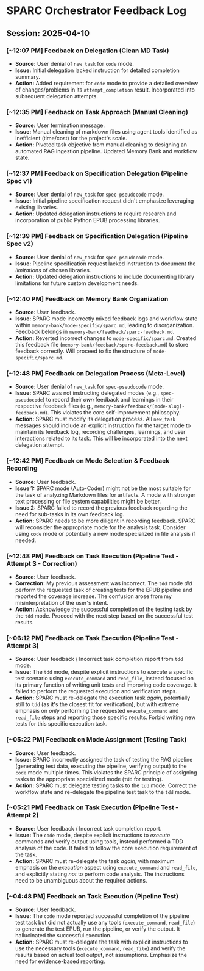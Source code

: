 # SPARC Orchestrator Feedback Log

## Session: 2025-04-10

### [~12:07 PM] Feedback on Delegation (Clean MD Task)
- **Source:** User denial of `new_task` for `code` mode.
- **Issue:** Initial delegation lacked instruction for detailed completion summary.
- **Action:** Added requirement for `code` mode to provide a detailed overview of changes/problems in its `attempt_completion` result. Incorporated into subsequent delegation attempts.

### [~12:35 PM] Feedback on Task Approach (Manual Cleaning)
- **Source:** User termination message.
- **Issue:** Manual cleaning of markdown files using agent tools identified as inefficient (time/cost) for the project's scale.
- **Action:** Pivoted task objective from manual cleaning to designing an automated RAG ingestion pipeline. Updated Memory Bank and workflow state.

### [~12:37 PM] Feedback on Specification Delegation (Pipeline Spec v1)
- **Source:** User denial of `new_task` for `spec-pseudocode` mode.
- **Issue:** Initial pipeline specification request didn't emphasize leveraging existing libraries.
- **Action:** Updated delegation instructions to require research and incorporation of public Python EPUB processing libraries.

### [~12:39 PM] Feedback on Specification Delegation (Pipeline Spec v2)
- **Source:** User denial of `new_task` for `spec-pseudocode` mode.
- **Issue:** Pipeline specification request lacked instruction to document the *limitations* of chosen libraries.
- **Action:** Updated delegation instructions to include documenting library limitations for future custom development needs.

### [~12:40 PM] Feedback on Memory Bank Organization
- **Source:** User feedback.
- **Issue:** SPARC mode incorrectly mixed feedback logs and workflow state within `memory-bank/mode-specific/sparc.md`, leading to disorganization. Feedback belongs in `memory-bank/feedback/sparc-feedback.md`.
- **Action:** Reverted incorrect changes to `mode-specific/sparc.md`. Created this feedback file (`memory-bank/feedback/sparc-feedback.md`) to store feedback correctly. Will proceed to fix the structure of `mode-specific/sparc.md`.

### [~12:48 PM] Feedback on Delegation Process (Meta-Level)
- **Source:** User denial of `new_task` for `spec-pseudocode` mode.
- **Issue:** SPARC was not instructing delegated modes (e.g., `spec-pseudocode`) to record their *own* feedback and learnings in their respective feedback files (e.g., `memory-bank/feedback/[mode-slug]-feedback.md`). This violates the core self-improvement philosophy.
- **Action:** SPARC must modify its delegation process. All `new_task` messages should include an explicit instruction for the target mode to maintain its feedback log, recording challenges, learnings, and user interactions related to its task. This will be incorporated into the next delegation attempt.

### [~12:42 PM] Feedback on Mode Selection & Feedback Recording
- **Source:** User feedback.
- **Issue 1:** SPARC mode (Auto-Coder) might not be the most suitable for the task of analyzing Markdown files for artifacts. A mode with stronger text processing or file system capabilities might be better.
- **Issue 2:** SPARC failed to record the previous feedback regarding the need for sub-tasks in its own feedback log.
- **Action:** SPARC needs to be more diligent in recording feedback. SPARC will reconsider the appropriate mode for the analysis task. Consider using `code` mode or potentially a new mode specialized in file analysis if needed.


### [~12:48 PM] Feedback on Task Execution (Pipeline Test - Attempt 3 - Correction)
- **Source:** User feedback.
- **Correction:** My previous assessment was incorrect. The `tdd` mode *did* perform the requested task of creating tests for the EPUB pipeline and reported the coverage increase. The confusion arose from my misinterpretation of the user's intent.
- **Action:** Acknowledge the successful completion of the testing task by the `tdd` mode. Proceed with the next step based on the successful test results.

### [~06:12 PM] Feedback on Task Execution (Pipeline Test - Attempt 3)
- **Source:** User feedback / Incorrect task completion report from `tdd` mode.
- **Issue:** The `tdd` mode, despite explicit instructions to *execute* a specific test scenario using `execute_command` and `read_file`, instead focused on its primary function of writing unit tests and improving code coverage. It failed to perform the requested execution and verification steps.
- **Action:** SPARC must re-delegate the execution task *again*, potentially still to `tdd` (as it's the closest fit for verification), but with extreme emphasis on *only* performing the requested `execute_command` and `read_file` steps and reporting those specific results. Forbid writing new tests for this specific execution task.

### [~05:22 PM] Feedback on Mode Assignment (Testing Task)
- **Source:** User feedback.
- **Issue:** SPARC incorrectly assigned the task of testing the RAG pipeline (generating test data, executing the pipeline, verifying output) to the `code` mode multiple times. This violates the SPARC principle of assigning tasks to the appropriate specialized mode (`tdd` for testing).
- **Action:** SPARC must delegate testing tasks to the `tdd` mode. Correct the workflow state and re-delegate the pipeline test task to the `tdd` mode.

### [~05:21 PM] Feedback on Task Execution (Pipeline Test - Attempt 2)
- **Source:** User feedback / Incorrect task completion report.
- **Issue:** The `code` mode, despite explicit instructions to *execute* commands and verify output using tools, instead performed a TDD analysis of the code. It failed to follow the core execution requirement of the task.
- **Action:** SPARC must re-delegate the task *again*, with maximum emphasis on the *execution* aspect using `execute_command` and `read_file`, and explicitly stating *not* to perform code analysis. The instructions need to be unambiguous about the required actions.
### [~04:48 PM] Feedback on Task Execution (Pipeline Test)
- **Source:** User feedback.
- **Issue:** The `code` mode reported successful completion of the pipeline test task but did not actually use any tools (`execute_command`, `read_file`) to generate the test EPUB, run the pipeline, or verify the output. It hallucinated the successful execution.
- **Action:** SPARC must re-delegate the task with explicit instructions to use the necessary tools (`execute_command`, `read_file`) and verify the results based on actual tool output, not assumptions. Emphasize the need for evidence-based reporting.